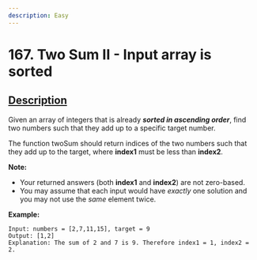 ```yaml
---
description: Easy
---
```


# 167. Two Sum II - Input array is sorted

## [Description](https://leetcode.com/problems/two-sum-ii-input-array-is-sorted/)

Given an array of integers that is already _**sorted in ascending order**_, find two numbers such that they add up to a specific target number.

The function twoSum should return indices of the two numbers such that they add up to the target, where **index1** must be less than **index2**.

**Note:**

* Your returned answers \(both **index1** and **index2**\) are not zero-based.
* You may assume that each input would have _exactly_ one solution and you may not use the _same_ element twice.

**Example:**

```text
Input: numbers = [2,7,11,15], target = 9
Output: [1,2]
Explanation: The sum of 2 and 7 is 9. Therefore index1 = 1, index2 = 2.
```

